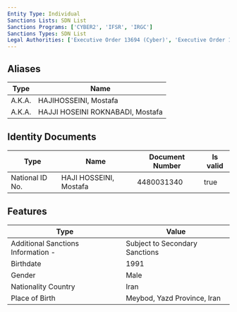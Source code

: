 ```yaml
---
Entity Type: Individual
Sanctions Lists: SDN List
Sanctions Programs: ['CYBER2', 'IFSR', 'IRGC']
Sanctions Types: SDN List
Legal Authorities: ['Executive Order 13694 (Cyber)', 'Executive Order 13757 (Cyber)']
---
```


## Aliases
| Type  | Name      | 
|-------|-----------|
| A.K.A. | HAJIHOSSEINI, Mostafa |
| A.K.A. | HAJJI HOSEINI ROKNABADI, Mostafa |

## Identity Documents
| Type  | Name      | Document Number | Is valid |
|-------|-----------|-----------------|----------|
| National ID No. | HAJI HOSSEINI, Mostafa | 4480031340 | true |

## Features
| Type  | Value      |
|-------|------------|
| Additional Sanctions Information - | Subject to Secondary Sanctions |
| Birthdate | 1991 |
| Gender | Male |
| Nationality Country | Iran |
| Place of Birth | Meybod, Yazd Province, Iran |
